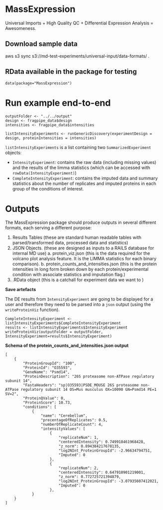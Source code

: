 # MassExpression

Universal Imports + High Quality QC + Differential Expression Analysis = Awesomeness. 

## Download sample data

aws s3 sync s3://md-test-experiments/universal-input/data-formats/ . 

## RData available in the package for testing 

```{r}
data(package="MassExpression")
```

# Run example end-to-end

```{r fragpipe}
outputFolder <- "../../output"
design <- fragpipe_data$design
intensities <- fragpipe_data$intensities

listIntensityExperiments <- runGenericDiscovery(experimentDesign = design, proteinIntensities = intensities)
```

`listIntensityExperiments` is a list containing two `SummarizedExperiment` objects:
  - `IntensityExperiment`: contains the raw data (including missing values) and the results of the limma statistics (which can be accessed with `rowData(IntensityExperiment)`) 
  - `CompleteIntensityExperiment`: contains the imputed data and summary statistics about the number of replicates and imputed proteins in each group of the conditions of interest. 


# Outputs

The MassExpression package should produce outputs in several different formats, each serving a different purpose:

1. Results Tables (these are standard human readable tables with parsed/transformed data, processed data and statistics)
2. JSON Objects. (these are designed as inputs to a RAILS database for internal MD use)
    a. protein_viz.json (this is the data required for the volcano plot analysis feature. It is the LIMMA statistics for each binary comparison).
    b. protein_counts_and_intensities.json (this is the protein intensities in long form broken down by each protein/experimental condition with associate statistics and imputation flag.)
3. .RData object (this is a catchall for experiment data we want to )

**Save artefacts**

The DE results from `IntensityExperiment` are going to be displayed for a user and therefore they need to be parsed into a `json` output (using the `writeProteinViz` function).  

```{r}
CompleteIntensityExperiment <- listIntensityExperiments$CompleteIntensityExperiment
results <- listIntensityExperiments$IntensityExperiment
writeProteinViz(outputFolder = outputFolder, IntensityExperiment=results$IntensityExperiment)
```

**Schema of the protein_counts_and_intensities.json output**

```
[
	{
		"ProteinGroupId": "100",
		"ProteinId": "O35593",
		"GeneName": "Psmd14",
		"ProteinDescription": "26S proteasome non-ATPase regulatory subunit 14",
		"FastaHeaders": "sp|O35593|PSDE_MOUSE 26S proteasome non-ATPase regulatory subunit 14 OS=Mus musculus OX=10090 GN=Psmd14 PE=1 SV=2",
		"ProteinQValue": 0,
		"ProteinScore": 10.73,
		"conditions": [
			{
				"name": "Cerebellum",
				"precentageOfReplicates": 0.5,
				"numberOfReplicateCount": 4,
				"intensityValues": [
					{
						"replicateNum": 1,
						"centeredIntensity": 0.749918461968428,
						"z_norm": 0.894384217678135,
						"log2NInt_ProteinGroupId": -2.96634794751,
						"Imputed": 0
					},
					{
						"replicateNum": 2,
						"centeredIntensity": 0.647910901219001,
						"z_norm": 0.772725721394879,
						"log2NInt_ProteinGroupId": -3.07935607412021,
						"Imputed": 0
					},
			}
	}
]

```